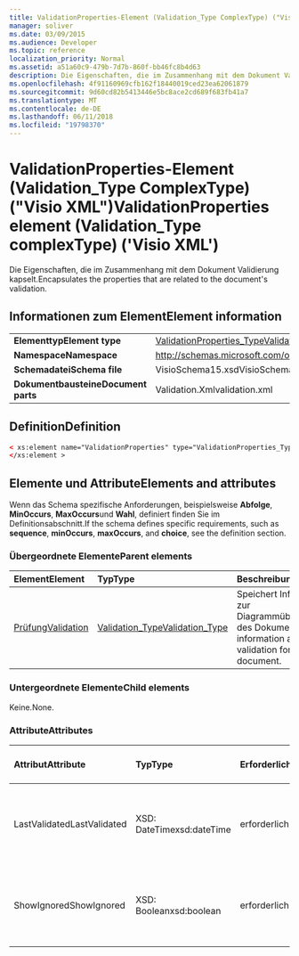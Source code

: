 ```yaml
---
title: ValidationProperties-Element (Validation_Type ComplexType) ("Visio XML")
manager: soliver
ms.date: 03/09/2015
ms.audience: Developer
ms.topic: reference
localization_priority: Normal
ms.assetid: a51a60c9-479b-7d7b-860f-bb46fc8b4d63
description: Die Eigenschaften, die im Zusammenhang mit dem Dokument Validierung kapselt.
ms.openlocfilehash: 4f91160969cfb162f18440019ced23ea62061879
ms.sourcegitcommit: 9d60cd82b5413446e5bc8ace2cd689f683fb41a7
ms.translationtype: MT
ms.contentlocale: de-DE
ms.lasthandoff: 06/11/2018
ms.locfileid: "19798370"
---
```

# <a name="validationproperties-element-validationtype-complextype-visio-xml"></a><span data-ttu-id="46e20-103">ValidationProperties-Element (Validation_Type ComplexType) ("Visio XML")</span><span class="sxs-lookup"><span data-stu-id="46e20-103">ValidationProperties element (Validation_Type complexType) ('Visio XML')</span></span>

<span data-ttu-id="46e20-104">Die Eigenschaften, die im Zusammenhang mit dem Dokument Validierung kapselt.</span><span class="sxs-lookup"><span data-stu-id="46e20-104">Encapsulates the properties that are related to the document's validation.</span></span>
  
## <a name="element-information"></a><span data-ttu-id="46e20-105">Informationen zum Element</span><span class="sxs-lookup"><span data-stu-id="46e20-105">Element information</span></span>

|||
|:-----|:-----|
|<span data-ttu-id="46e20-106">**Elementtyp**</span><span class="sxs-lookup"><span data-stu-id="46e20-106">**Element type**</span></span> <br/> |[<span data-ttu-id="46e20-107">ValidationProperties_Type</span><span class="sxs-lookup"><span data-stu-id="46e20-107">ValidationProperties_Type</span></span>](validationproperties_type-complextypevisio-xml.md) <br/> |
|<span data-ttu-id="46e20-108">**Namespace**</span><span class="sxs-lookup"><span data-stu-id="46e20-108">**Namespace**</span></span> <br/> |http://schemas.microsoft.com/office/visio/2012/main  <br/> |
|<span data-ttu-id="46e20-109">**Schemadatei**</span><span class="sxs-lookup"><span data-stu-id="46e20-109">**Schema file**</span></span> <br/> |<span data-ttu-id="46e20-110">VisioSchema15.xsd</span><span class="sxs-lookup"><span data-stu-id="46e20-110">VisioSchema15.xsd</span></span>  <br/> |
|<span data-ttu-id="46e20-111">**Dokumentbausteine**</span><span class="sxs-lookup"><span data-stu-id="46e20-111">**Document parts**</span></span> <br/> |<span data-ttu-id="46e20-112">Validation.Xml</span><span class="sxs-lookup"><span data-stu-id="46e20-112">validation.xml</span></span>  <br/> |
   
## <a name="definition"></a><span data-ttu-id="46e20-113">Definition</span><span class="sxs-lookup"><span data-stu-id="46e20-113">Definition</span></span>

```XML
< xs:element name="ValidationProperties" type="ValidationProperties_Type" minOccurs="0" maxOccurs="1" >
</xs:element >
```

## <a name="elements-and-attributes"></a><span data-ttu-id="46e20-114">Elemente und Attribute</span><span class="sxs-lookup"><span data-stu-id="46e20-114">Elements and attributes</span></span>

<span data-ttu-id="46e20-115">Wenn das Schema spezifische Anforderungen, beispielsweise **Abfolge**, **MinOccurs**, **MaxOccurs**und **Wahl**, definiert finden Sie im Definitionsabschnitt.</span><span class="sxs-lookup"><span data-stu-id="46e20-115">If the schema defines specific requirements, such as **sequence**, **minOccurs**, **maxOccurs**, and **choice**, see the definition section.</span></span> 
  
### <a name="parent-elements"></a><span data-ttu-id="46e20-116">Übergeordnete Elemente</span><span class="sxs-lookup"><span data-stu-id="46e20-116">Parent elements</span></span>

|<span data-ttu-id="46e20-117">**Element**</span><span class="sxs-lookup"><span data-stu-id="46e20-117">**Element**</span></span>|<span data-ttu-id="46e20-118">**Typ**</span><span class="sxs-lookup"><span data-stu-id="46e20-118">**Type**</span></span>|<span data-ttu-id="46e20-119">**Beschreibung**</span><span class="sxs-lookup"><span data-stu-id="46e20-119">**Description**</span></span>|
|:-----|:-----|:-----|
|[<span data-ttu-id="46e20-120">Prüfung</span><span class="sxs-lookup"><span data-stu-id="46e20-120">Validation</span></span>](validation-elementvisio-xml.md) <br/> |[<span data-ttu-id="46e20-121">Validation_Type</span><span class="sxs-lookup"><span data-stu-id="46e20-121">Validation_Type</span></span>](validation_type-complextypevisio-xml.md) <br/> |<span data-ttu-id="46e20-122">Speichert Informationen zur Diagrammüberprüfung des Dokuments.</span><span class="sxs-lookup"><span data-stu-id="46e20-122">Stores information about diagram validation for the document.</span></span>  <br/> |
   
### <a name="child-elements"></a><span data-ttu-id="46e20-123">Untergeordnete Elemente</span><span class="sxs-lookup"><span data-stu-id="46e20-123">Child elements</span></span>

<span data-ttu-id="46e20-124">Keine.</span><span class="sxs-lookup"><span data-stu-id="46e20-124">None.</span></span>
  
### <a name="attributes"></a><span data-ttu-id="46e20-125">Attribute</span><span class="sxs-lookup"><span data-stu-id="46e20-125">Attributes</span></span>

|<span data-ttu-id="46e20-126">**Attribut**</span><span class="sxs-lookup"><span data-stu-id="46e20-126">**Attribute**</span></span>|<span data-ttu-id="46e20-127">**Typ**</span><span class="sxs-lookup"><span data-stu-id="46e20-127">**Type**</span></span>|<span data-ttu-id="46e20-128">**Erforderlich**</span><span class="sxs-lookup"><span data-stu-id="46e20-128">**Required**</span></span>|<span data-ttu-id="46e20-129">**Beschreibung**</span><span class="sxs-lookup"><span data-stu-id="46e20-129">**Description**</span></span>|<span data-ttu-id="46e20-130">**Mögliche Werte**</span><span class="sxs-lookup"><span data-stu-id="46e20-130">**Possible values**</span></span>|
|:-----|:-----|:-----|:-----|:-----|
|<span data-ttu-id="46e20-131">LastValidated</span><span class="sxs-lookup"><span data-stu-id="46e20-131">LastValidated</span></span>  <br/> |<span data-ttu-id="46e20-132">XSD: DateTime</span><span class="sxs-lookup"><span data-stu-id="46e20-132">xsd:dateTime</span></span>  <br/> |<span data-ttu-id="46e20-133">erforderlich</span><span class="sxs-lookup"><span data-stu-id="46e20-133">required</span></span>  <br/> |<span data-ttu-id="46e20-134">Das Datum und die Uhrzeit, der das Dokument zuletzt überprüft wurde.</span><span class="sxs-lookup"><span data-stu-id="46e20-134">The date and time that the document was last validated.</span></span>  <br/> |<span data-ttu-id="46e20-135">Werte des Typs xsd: DateTime.</span><span class="sxs-lookup"><span data-stu-id="46e20-135">Values of the xsd:dateTime type.</span></span>  <br/> |
|<span data-ttu-id="46e20-136">ShowIgnored</span><span class="sxs-lookup"><span data-stu-id="46e20-136">ShowIgnored</span></span>  <br/> |<span data-ttu-id="46e20-137">XSD: Boolean</span><span class="sxs-lookup"><span data-stu-id="46e20-137">xsd:boolean</span></span>  <br/> |<span data-ttu-id="46e20-138">erforderlich</span><span class="sxs-lookup"><span data-stu-id="46e20-138">required</span></span>  <br/> |<span data-ttu-id="46e20-139">Gibt an, ob für ignorierten Überprüfungsprobleme im Problemfenster angezeigt.</span><span class="sxs-lookup"><span data-stu-id="46e20-139">Specifies whether to show ignored validation issues in the Issues window.</span></span>  <br/> |<span data-ttu-id="46e20-140">Werte des Typs xsd: Boolean.</span><span class="sxs-lookup"><span data-stu-id="46e20-140">Values of the xsd:boolean type.</span></span>  <br/> |
   

